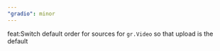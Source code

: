 ```yaml
---
"gradio": minor
---
```


feat:Switch default order for sources for `gr.Video` so that upload is the default
